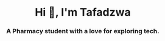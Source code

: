 <h1 align="center">Hi 👋, I'm Tafadzwa</h1>
<h3 align="center">A Pharmacy student with a love for exploring tech.</h3>
